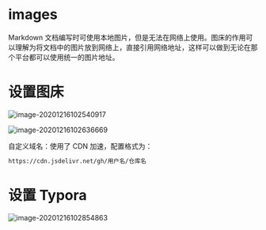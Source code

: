 # images

Markdown 文档编写时可使用本地图片，但是无法在网络上使用。图床的作用可以理解为将文档中的图片放到网络上，直接引用网络地址，这样可以做到无论在那个平台都可以使用统一的图片地址。

# 设置图床

![image-20201216102540917](https://cdn.jsdelivr.net/gh/wangtao-Allen/images//img/image-20201216102540917.png)

![image-20201216102636669](https://cdn.jsdelivr.net/gh/wangtao-Allen/images//img/image-20201216102636669.png)

自定义域名：使用了 CDN 加速，配置格式为：

```xml
https://cdn.jsdelivr.net/gh/用户名/仓库名
```

# 设置 Typora

![image-20201216102854863](https://cdn.jsdelivr.net/gh/wangtao-Allen/images//img/image-20201216102854863.png)
